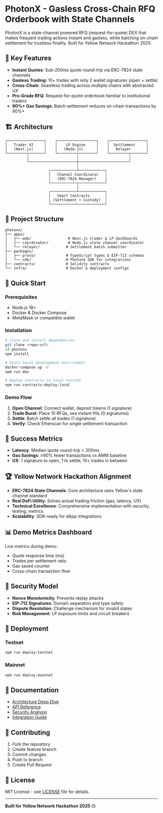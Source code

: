 # PhotonX - Gasless Cross-Chain RFQ Orderbook with State Channels

PhotonX is a state-channel powered RFQ (request-for-quote) DEX that makes frequent trading actions instant and gasless, while batching on-chain settlement for trustless finality. Built for Yellow Network Hackathon 2025.

## 🚀 Key Features

- **Instant Quotes**: Sub-200ms quote round-trip via ERC-7824 state channels
- **Gasless Trading**: 10+ trades with only 2 wallet signatures (open + settle)
- **Cross-Chain**: Seamless trading across multiple chains with abstracted UX
- **Pro-Grade RFQ**: Request-for-quote orderbook familiar to institutional traders
- **90%+ Gas Savings**: Batch settlement reduces on-chain transactions by 90%+

## 🏗️ Architecture

```
┌─────────────────┐    ┌──────────────────┐    ┌─────────────────┐
│   Trader UI     │    │    LP Engine     │    │  Settlement     │
│   (Next.js)     │    │   (Node.js)      │    │   Relayer       │
└─────────┬───────┘    └─────────┬────────┘    └─────────┬───────┘
          │                      │                       │
          └──────────────────────┼───────────────────────┘
                                 │
                    ┌────────────┴────────────┐
                    │   Channel Coordinator   │
                    │   (ERC-7824 Manager)    │
                    └────────────┬────────────┘
                                 │
                    ┌────────────┴────────────┐
                    │   Smart Contracts       │
                    │ (Settlement + Custody)  │
                    └─────────────────────────┘
```

## 📁 Project Structure

```
photonx/
├── apps/
│   ├── web/                 # Next.js trader & LP dashboards
│   ├── coordinator/         # Node.js state channel coordinator
│   └── relayer/            # Settlement batch submitter
├── packages/
│   ├── proto/              # TypeScript types & EIP-712 schemas
│   └── sdk/                # PhotonX SDK for integrations
├── contracts/              # Solidity contracts
└── infra/                  # Docker & deployment configs
```

## 🔧 Quick Start

### Prerequisites
- Node.js 18+
- Docker & Docker Compose
- MetaMask or compatible wallet

### Installation
```bash
# Clone and install dependencies
git clone <repo-url>
cd photonx
npm install

# Start local development environment
docker-compose up -d
npm run dev

# Deploy contracts to local testnet
npm run contracts:deploy:local
```

### Demo Flow
1. **Open Channel**: Connect wallet, deposit tokens (1 signature)
2. **Trade Burst**: Place 10 RFQs, see instant fills (0 signatures)
3. **Settle**: Batch settle all trades (1 signature)
4. **Verify**: Check Etherscan for single settlement transaction

## 🎯 Success Metrics

- **Latency**: Median quote round-trip < 200ms
- **Gas Savings**: ≥90% fewer transactions vs AMM baseline
- **UX**: 1 signature to open, 1 to settle, 10+ trades in between

## 🏆 Yellow Network Hackathon Alignment

- **ERC-7824 State Channels**: Core architecture uses Yellow's state channel standard
- **Real DeFi Utility**: Solves actual trading friction (gas, latency, UX)
- **Technical Excellence**: Comprehensive implementation with security, testing, metrics
- **Scalability**: SDK-ready for dApp integrations

## 📊 Demo Metrics Dashboard

Live metrics during demo:
- Quote response time (ms)
- Trades per settlement ratio
- Gas saved counter
- Cross-chain transaction flow

## 🔐 Security Model

- **Nonce Monotonicity**: Prevents replay attacks
- **EIP-712 Signatures**: Domain separation and type safety
- **Dispute Resolution**: Challenge mechanism for invalid states
- **Risk Management**: LP exposure limits and circuit breakers

## 🚀 Deployment

### Testnet
```bash
npm run deploy:testnet
```

### Mainnet
```bash
npm run deploy:mainnet
```

## 📖 Documentation

- [Architecture Deep Dive](./docs/architecture.md)
- [API Reference](./docs/api.md)
- [Security Analysis](./docs/security.md)
- [Integration Guide](./docs/integration.md)

## 🤝 Contributing

1. Fork the repository
2. Create feature branch
3. Commit changes
4. Push to branch
5. Create Pull Request

## 📄 License

MIT License - see [LICENSE](./LICENSE) file for details.

---

**Built for Yellow Network Hackathon 2025** 🟡
